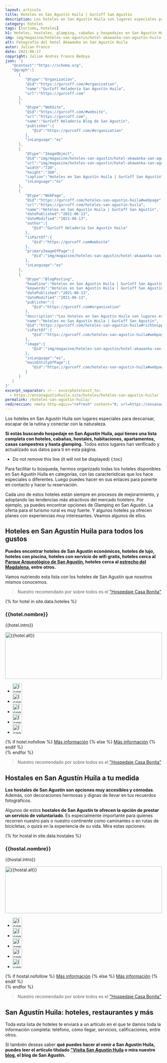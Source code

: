 ```yaml
---
layout: articulo
title: Hoteles en San Agustín Huila | GurCoff San Agustín
description: Los hoteles en San Agustín Huila son lugares especiales para descansar y conectar con la naturaleza. Encuentra hoteles, cabañas y más aquí. Léelo!
category: hoteles
tags: [turismo, hoteles]
h1: Hoteles, hostales, glamping, cabañas y hospedajes en San Agustín Huila
img: img/magazine/hoteles-san-agustin/hotel-akawanka-san-agustin-huila.webp
alt: Fotografía del hotel Akawanka en San Agustín Huila
autor: Julian Franco
date: 2021-06-17
copyright: Julian Andres Franco Bedoya
json: '{
   "@context":"https://schema.org",
   "@graph":[
      {
         "@type":"Organization",
         "@id":"https://gurcoff.com/#organization",
         "name":"GurCoff Heladería San Agustín Huila",
         "url":"https://gurcoff.com"
      },
      {
         "@type":"WebSite",
         "@id":"https://gurcoff.com/#website",
         "url":"https://gurcoff.com",
         "name":"GurCoff Heladería Blog de San Agustín",
         "publisher":{
            "@id":"https://gurcoff.com/#organization"
         },
         "inLanguage":"es"
      },
      {
         "@type":"ImageObject",
         "@id":"img/magazine/hoteles-san-agustin/hotel-akawanka-san-agustin-huila.webp",
         "url":"img/magazine/hoteles-san-agustin/hotel-akawanka-san-agustin-huila.webp",
         "width":"720",
         "height":"360",
         "caption":"Hoteles en San Agustín Huila | GurCoff San Agustín",
         "inLanguage":"es"
      },
      {
         "@type":"WebPage",
         "@id":"https://gurcoff.com/hoteles-san-agustin-huila#webpage",
         "url":"https://gurcoff.com/hoteles-san-agustin-huila",
         "name":"Hoteles en San Agustín Huila | GurCoff San Agustín",
         "datePublished":"2021-06-13",
         "dateModified":"2021-06-13",
         "author":{
            "@id":"GurCoff Heladería San Agustín Huila"
         },
         "isPartOf":{
            "@id":"https://gurcoff.com#website"
         },
         "primaryImageOfPage":{
            "@id":"img/magazine/hoteles-san-agustin/hotel-akawanka-san-agustin-huila.webp"
         },
         "inLanguage":"es"
      },
      {
         "@type":"BlogPosting",
         "headline":"Hoteles en San Agustín Huila | GurCoff San Agustín",
         "keywords":"Hoteles en San Agustín Huila | GurCoff San Agustín",
         "datePublished":"2021-06-13",
         "dateModified":"2021-06-13",
         "publisher":{
            "@id":"https://gurcoff.com#organization"
         },
         "description":"Los hoteles en San Agustín Huila son lugares especiales para descansar y conectar con la naturaleza. Encuentra hoteles, cabañas y más aquí. Léelo!",
         "name":"Hoteles en San Agustín Huila | GurCoff San Agustín",
         "@id":"https://gurcoff.com/hoteles-san-agustin-huila#richSnippet",
         "isPartOf":{
            "@id":"https://gurcoff.com/hoteles-san-agustin-huila#webpage"
         },
         "image":{
            "@id":"img/magazine/hoteles-san-agustin/hotel-akawanka-san-agustin-huila.webp"
         },
         "inLanguage":"es",
         "mainEntityOfPage":{
            "@id":"https://gurcoff.com/hoteles-san-agustin-huila#webpage"
         }
      }
   ]
}'
excerpt_separator: <!-- excerphotelesct_to:
  - https://ensanagustinhuila.site/hoteles/hoteles-san-agustin-huila/
permalink: /hoteles-san-agustin-huila/
redireccion: <meta http-equiv="refresh" content="0; url=https://ensanagustinhuila.site/hoteles/hoteles-san-agustin-huila/" />
---
```

Los hoteles en San Agustín Huila son lugares especiales para descansar, escapar de la rutina y conectar con la naturaleza.
<!-- excerpt -->

**Si estás buscando hospedaje en San Agustín Huila, aquí tienes una lista completa con hoteles, cabañas, hostales, habitaciones, apartamentos, casas campestres y hasta glamping.** Todos estos lugares han verificado y actualizado sus datos para ti en esta página.

* Do not remove this line (it will not be displayed)
{:toc}

Para facilitar tu búsqueda, hermos organizado todas los hoteles disponibles en San Agustín Huila en categorías, con las características que los hace especiales o diferentes. Luego puedes hacer en sus enlaces para ponerte en contacto y hacer tu reservación.

Cada uno de estos hoteles están siempre en procesos de mejorarmiento, y adoptando las tendencias más atractivos del mercado hotelero. Por ejemplo, ya puedes encontrar opciones de Glamping en San Agustín. La oferta para el turismo rural es muy fuerte. Y algunos hoteles ya ofrecen planes con experiencias muy interesantes. Veamos algunos de ellos.

## Hoteles en San Agustín Huila para todos los gustos

**Puedes encontrar hoteles de San Agustín económicos, hoteles de lujo, hoteles con piscina, hoteles con servicio de wifi gratis, hoteles cerca al [Parque Arqueológico de San Agustín](https://gurcoff.com/parque-arqueologico-san-agustin-huila), hoteles cerca al [estrecho del Magdalena](https://gurcoff.com/estrecho-rio-magdalena), entre otros.**

Vamos nutriendo esta lista con los hoteles de San Agustín que nosotros mismos conocemos.

>Nuestro recomendado por sobre todos es el ["Hospedaje Casa Bonita"](https://hospedajecasabonita.com)

{% for hotel in site.data.hoteles %}
<article class="negocio">

<h3>{{hotel.nombre}}</h3>
<p>{{hotel.intro}}</p>
<img src="{{site.baseurl}}/img/magazine/hoteles-san-agustin/{{hotel.img}}" alt="{{hotel.alt}}" width="100%" height="150" title="{{hotel.title}}">
<ul>
  <li><img src="{{site.baseurl}}/img/iconos/{{hotel.logo1}}" alt="Ícono de los servicios que presta el {{hotel.nombre}} en San Agustín Huila" width="30" height="30" title="Servicios del {{hotel.nombre}} en San Agustín Huila"></li>
  <li><img src="{{site.baseurl}}/img/iconos/{{hotel.logo2}}" alt="Ícono de los servicios que presta el {{hotel.nombre}} en San Agustín Huila" width="30" height="30" title="Servicios del {{hotel.nombre}} en San Agustín Huila"></li>
  <li><img src="{{site.baseurl}}/img/iconos/{{hotel.logo3}}" alt="Ícono de los servicios que presta el {{hotel.nombre}} en San Agustín Huila" width="30" height="30" title="Servicios del {{hotel.nombre}} en San Agustín Huila"></li>
  <li><img src="{{site.baseurl}}/img/iconos/{{hotel.logo4}}" alt="Ícono de los servicios que presta el {{hotel.nombre}} en San Agustín Huila" width="30" height="30" title="Servicios del {{hotel.nombre}} en San Agustín Huila"></li>
  <li><img src="{{site.baseurl}}/img/iconos/{{hotel.logo5}}" alt="Ícono de los servicios que presta el {{hotel.nombre}} en San Agustín Huila" width="30" height="30" title="Servicios del {{hotel.nombre}} en San Agustín Huila"></li>
</ul>
{% if hotel.nofollow %}
<a href="{{hotel.link}}" rel="nofollow">Más información</a>
  {% else %}
  <a href="{{hotel.link}}">Más información</a>
  {% endif %}
</article>
{% endfor %}

>Nuestro recomendado por sobre todos es el ["Hospedaje Casa Bonita"](https://hospedajecasabonita.com)

## Hostales en San Agustín Huila a tu medida

**Los hostales de San Agustín son opciones muy accesibles y cómodas**. Además, con decoraciones hermosas y dignas de llevar en tus recuerdos fotográficos.

Algunos de estos **hostales de San Agustín te ofrecen la opción de prestar un servicio de voluntariado**. Es especialmente importante para quienes recorren nuestro país o nuestro continente como caminantes o en rutas de bicicletas, o quizá en la experiencia de su vida. Mira estas opciones:

{% for hostal in site.data.hostales %}
<article class="negocio">
<h3>{{hostal.nombre}}</h3>
<p>{{hostal.intro}}</p>
<img src="{{site.baseurl}}/img/magazine/hoteles-san-agustin/{{hostal.img}}" alt="{{hostal.alt}}" width="100%" height="150" title="{{hostal.title}}">
<ul>
  <li><img src="{{site.baseurl}}/img/iconos/{{hostal.logo1}}" alt="Ícono de los servicios que presta el {{hostal.nombre}} en San Agustín Huila" width="30" height="30" title="Servicios del {{hostal.nombre}} en San Agustín Huila"></li>
  <li><img src="{{site.baseurl}}/img/iconos/{{hostal.logo2}}" alt="Ícono de los servicios que presta el {{hostal.nombre}} en San Agustín Huila" width="30" height="30" title="Servicios del {{hostal.nombre}} en San Agustín Huila"></li>
  <li><img src="{{site.baseurl}}/img/iconos/{{hostal.logo3}}" alt="Ícono de los servicios que presta el {{hostal.nombre}} en San Agustín Huila" width="30" height="30" title="Servicios del {{hostal.nombre}} en San Agustín Huila"></li>
  <li><img src="{{site.baseurl}}/img/iconos/{{hostal.logo4}}" alt="Ícono de los servicios que presta el {{hostal.nombre}} en San Agustín Huila" width="30" height="30" title="Servicios del {{hostal.nombre}} en San Agustín Huila"></li>
  <li><img src="{{site.baseurl}}/img/iconos/{{hostal.logo5}}" alt="Ícono de los servicios que presta el {{hostal.nombre}} en San Agustín Huila" width="30" height="30" title="Servicios del {{hostal.nombre}} en San Agustín Huila"></li>
</ul>
{% if hostal.nofollow %}
<a href="{{hostal.link}}" rel="nofollow">Más información</a>
  {% else %}
  <a href="{{hostal.link}}">Más información</a>
  {% endif %}
</article>
{% endfor %}

>Nuestro recomendado por sobre todos es el ["Hospedaje Casa Bonita"](https://hospedajecasabonita.com)

## San Agustín Huila: hoteles, restaurantes y más

Toda esta lista de hoteles te enviará a un artículo en el que te damos toda la información completa: teléfono, cómo llegar, servicios, calificaciones, entre otros.

Si también deseas saber **qué puedes hacer al venir a San Agustín Huila, puedes leer el artículo titulado ["Visita San Agustín Huila](https://gurcoff.com/visita-san-agustin-huila) o mira nuestro [blog]({{site.baseurl}}/blog), el blog de San Agustín.**
